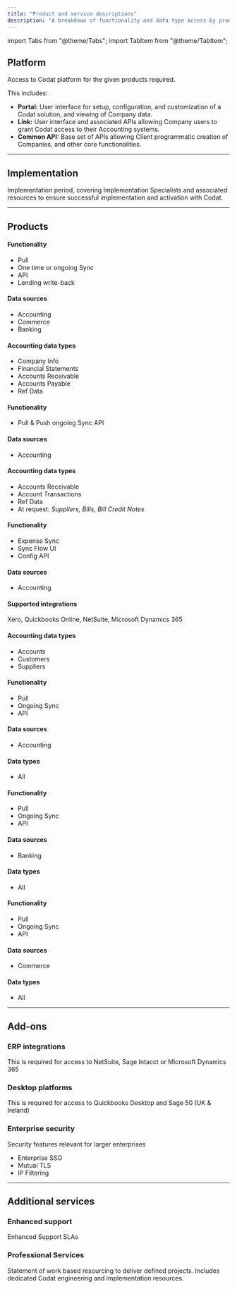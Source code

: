 ```yaml
---
title: "Product and service descriptions"
description: "A breakdown of functionality and data type access by product."
---
```


import Tabs from "@theme/Tabs";
import TabItem from "@theme/TabItem";

## Platform

Access to Codat platform for the given products required.

This includes:

- **Portal:** User interface for setup, configuration, and customization of a Codat solution, and viewing of Company data.
- **Link:** User interface and associated APIs allowing Company users to grant Codat access to their Accounting systems.
- **Common API:** Base set of APIs allowing Client programmatic creation of Companies, and other core functionalities.

---

## Implementation

Implementation period, covering Implementation Specialists and associated resources to ensure successful implementation and activation with Codat.

---

## Products

<Tabs>
<TabItem value="assess" label="Assess">

#### Functionality

- Pull  
- One time or ongoing Sync  
- API  
- Lending write-back

#### Data sources

- Accounting  
- Commerce
- Banking

#### Accounting data types

- Company Info  
- Financial Statements  
- Accounts Receivable  
- Accounts Payable  
- Ref Data  

</TabItem>

<TabItem value="sfc" label="Sync for Commerce">

#### Functionality

- Pull & Push ongoing Sync API

#### Data sources

- Accounting  

#### Accounting data types

- Accounts Receivable  
- Account Transactions  
- Ref Data  
- At request: *Suppliers, Bills, Bill Credit Notes*  

</TabItem>

<TabItem value="sfe" label="Sync for Expenses">

#### Functionality

- Expense Sync
- Sync Flow UI
- Config API

#### Data sources

- Accounting

#### Supported integrations

Xero, Quickbooks Online, NetSuite, Microsoft Dynamics 365

#### Accounting data types

- Accounts
- Customers
- Suppliers

</TabItem>

<TabItem value="accounting-api" label="Accounting API">

#### Functionality

- Pull
- Ongoing Sync
- API

#### Data sources

- Accounting  

#### Data types

- All

</TabItem>

<TabItem value="banking-api" label="Banking API">

#### Functionality

- Pull
- Ongoing Sync
- API

#### Data sources

- Banking  

#### Data types

- All

</TabItem>

<TabItem value="commerce-api" label="Commerce API">

#### Functionality

- Pull
- Ongoing Sync
- API

#### Data sources

- Commerce  

#### Data types

- All

</TabItem>

</Tabs>

---

## Add-ons

### ERP integrations
This is required for access to NetSuite, Sage Intacct or Microsoft Dynamics 365 

### Desktop platforms
This is required for access to Quickbooks Desktop and Sage 50 (UK & Ireland)

### Enterprise security
Security features relevant for larger enterprises

- Enterprise SSO
- Mutual TLS
- IP Filtering

---

## Additional services

### Enhanced support

Enhanced Support SLAs

### Professional Services

Statement of work based resourcing to deliver defined projects. Includes dedicated Codat engineering and implementation resources.
